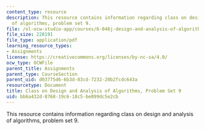 ```yaml
---
content_type: resource
description: This resource contains information regarding class on design and analysis
  of algorithms, problem set 9.
file: /ol-ocw-studio-app/courses/6-046j-design-and-analysis-of-algorithms-spring-2015/bb6a432d876819c618c5be099dc5e2cb_MIT6_046JS15_pset9.pdf
file_size: 228191
file_type: application/pdf
learning_resource_types:
- Assignments
license: https://creativecommons.org/licenses/by-nc-sa/4.0/
ocw_type: OCWFile
parent_title: Assignments
parent_type: CourseSection
parent_uid: d03775d6-6b3d-83cd-7232-20b2fcdc643a
resourcetype: Document
title: Class on Design and Analysis of Algorithms, Problem Set 9
uid: bb6a432d-8768-19c6-18c5-be099dc5e2cb
---
```

This resource contains information regarding class on design and analysis of algorithms, problem set 9.